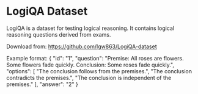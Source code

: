 # LogiQA Dataset

LogiQA is a dataset for testing logical reasoning. It contains logical reasoning questions derived from exams.

Download from: https://github.com/lgw863/LogiQA-dataset

Example format:
{
  "id": "1",
  "question": "Premise: All roses are flowers. Some flowers fade quickly. Conclusion: Some roses fade quickly.",
  "options": [
    "The conclusion follows from the premises.",
    "The conclusion contradicts the premises.",
    "The conclusion is independent of the premises."
  ],
  "answer": "2"
}
